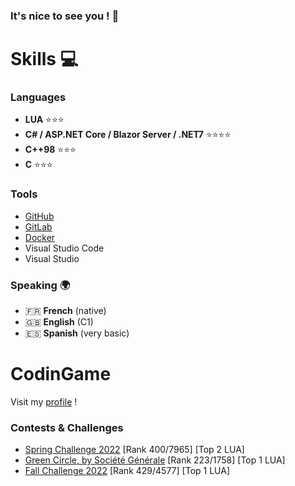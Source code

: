 ### It's nice to see you ! 👋

# Skills 💻

### Languages

- **LUA** ⭐⭐⭐
- **C# / ASP.NET Core / Blazor Server / .NET7** ⭐⭐⭐⭐
- **C++98** ⭐⭐⭐
- **C** ⭐⭐⭐

### Tools

- [GitHub](https://github.com)
- [GitLab](https://gitlab.com)
- [Docker](https://docker.com)
- Visual Studio Code
- Visual Studio

### Speaking 🌍

- 🇫🇷 **French** (native)
- 🇬🇧 **English** (C1)
- 🇪🇸 **Spanish** (very basic)

# CodinGame

Visit my [profile](https://www.codingame.com/profile/7838f621919df50d987ba5c878885e8e4547384) !

### Contests & Challenges
- [Spring Challenge 2022](https://www.codingame.com/contests/spring-challenge-2022) [Rank 400/7965] [Top 2 LUA]
- [Green Circle, by Société Générale](https://www.codingame.com/contests/green-circle) [Rank 223/1758] [Top 1 LUA]
- [Fall Challenge 2022](https://www.codingame.com/contests/fall-challenge-2022) [Rank 429/4577] [Top 1 LUA]
